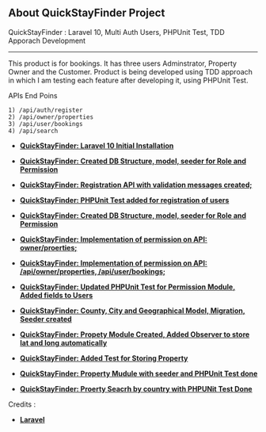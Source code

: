 


## About QuickStayFinder Project
QuickStayFinder :  Laravel 10, Multi Auth Users, PHPUnit Test, TDD Apporach Development

****
This product is for bookings. It has three users Adminstrator, Property Owner and the Customer.
Product is being developed using TDD approach in which I am testing each feature after developing it, using PHPUnit Test.


APIs End Poins 

    1) /api/auth/register
    2) /api/owner/properties
    3) /api/user/bookings
    4) /api/search


- **[QuickStayFinder: Laravel 10 Initial Installation ](https://github.com/RishikantSri/quickstayfinder/commit/b027a3796ad3a8e35dd666de4009a316474996cc)**


- **[QuickStayFinder: Created DB Structure, model, seeder for Role and Permission ](https://github.com/RishikantSri/quickstayfinder/commit/52c077a5a4b6291d9a5b4a2eddbbcad48fe715c3)**


- **[QuickStayFinder: Registration API with validation messages created; ](https://github.com/RishikantSri/quickstayfinder/commit/2f47ad8c450fcdf5b7c65bc28ee131907a5be5e7)**


- **[QuickStayFinder: PHPUnit Test added for registration of users ](https://github.com/RishikantSri/quickstayfinder/commit/5e8946fc04c5085ad76e96b7f58e55b942b9201f)**


- **[QuickStayFinder: Created DB Structure, model, seeder for Role and Permission ](https://github.com/RishikantSri/quickstayfinder/commit/52c077a5a4b6291d9a5b4a2eddbbcad48fe715c3)**

- **[QuickStayFinder: Implementation of permission on API: owner/proerties; ](https://github.com/RishikantSri/quickstayfinder/commit/6cd9c0cdf5a344c1bb4e4fdaf1085c3e7e4294d6)**


- **[QuickStayFinder: Implementation of permission on API: /api/owner/properties, /api/user/bookings; ](https://github.com/RishikantSri/quickstayfinder/commit/1b5e3dbb79ea4b67686d4cd4c196cd88ea5e8ddb)**

- **[QuickStayFinder: Updated PHPUnit Test for Permission Module, Added fields to Users ](https://github.com/RishikantSri/quickstayfinder/commit/7a173d87623817e13320897940c59afb96c77e93)**

- **[QuickStayFinder: County, City and Geographical Model, Migration, Seeder created ](https://github.com/RishikantSri/quickstayfinder/commit/152dcbe479f1c5b02ecfe3b025ab58e8dd127f2d)**

- **[QuickStayFinder: Propety Module Created, Added Observer to store lat and long automatically ](https://github.com/RishikantSri/quickstayfinder/commit/979422d955da98700a4c83f9c9e1bb07e66103a0)**

- **[QuickStayFinder: Added Test for Storing Property ](https://github.com/RishikantSri/quickstayfinder/commit/f37d988ba2af282176316d70523687cb07a72dee)**

- **[QuickStayFinder: Property Mudule with seeder and PHPUnit Test done ](https://github.com/RishikantSri/quickstayfinder/commit/ad4469343ffb2e4724ce656e397ba899c9f8bf23)**

- **[QuickStayFinder: Proerty Seacrh by country with PHPUNit Test Done ](https://github.com/RishikantSri/quickstayfinder/commit/3ee3e1f4f511d3642e12ef56180b56895a9151e2)**




Credits :

- **[Laravel ]( https://www.laravel.com/)**

